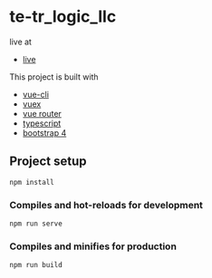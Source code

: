 # te-tr_logic_llc
live at 

- [live](https://kahore.github.io/te-tr_logic_llc/)

This project is built with 
- [vue-cli](https://github.com/vuejs/vue-cli)
- [vuex](https://github.com/vuejs/vuex)
- [vue router](https://github.com/vuejs/vue-router)
- [typescript](https://www.typescriptlang.org/)
- [bootstrap 4](https://getbootstrap.com/)

## Project setup
```
npm install
```

### Compiles and hot-reloads for development
```
npm run serve
```

### Compiles and minifies for production
```
npm run build
```
